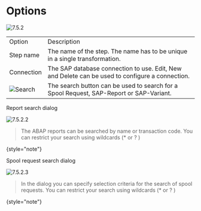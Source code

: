 # Options

<img src="Image-7.5.2.png" alt="7.5.2"/>

<table>
    <tr>
    <td>Option</td>
    <td>Description</td>
    </tr>
    <tr>
    <td>Step name</td>
    <td>The name of the step. The name has to be unique in a single transformation.</td>
    </tr>
    <tr>
    <td>Connection</td>
    <td>The SAP database connection to use. Edit, New and Delete can be used to configure a connection.</td>
    </tr>
    <tr>
    <td><img src="Image-Search.png" alt="Search"/></td>
    <td>The search button can be used to search for a Spool Request, SAP-Report or SAP-Variant.</td>
    </tr>
</table>

<control>Report search dialog</control>

<img src="Image-7.5.2.2.png" alt="7.5.2.2"/>

>The ABAP reports can be searched by name or transaction code. You can restrict your search using wildcards (* or ? )
> 
{style="note"}

<control>Spool request search dialog</control>

<img src="Image-7.5.2.3.png" alt="7.5.2.3"/>

> In the dialog you can specify selection criteria for the search of spool requests. You can restrict your search using wildcards (* or ? )
> 
{style="note"}



